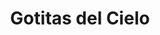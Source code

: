 ---
title: "Gotitas del Cielo"
url: /ciudad-autonoma-de-buenos-aires/gotitas-del-cielo/
shop: lavandería
---